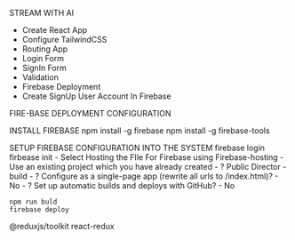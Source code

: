 STREAM WITH AI

- Create React App
- Configure TailwindCSS
- Routing App
- Login Form
- SignIn Form
- Validation
- Firebase Deployment
- Create SignUp User Account In Firebase

FIRE-BASE DEPLOYMENT CONFIGURATION

INSTALL FIREBASE 
    npm install -g firebase
    npm install -g firebase-tools

SETUP FIREBASE CONFIGURATION INTO THE SYSTEM
    firebase login
    firbease init 
            - Select Hosting the FIle For Firebase using Firebase-hosting
            - Use an existing project which you have already created 
            - ? Public Director - build
            - ? Configure as a single-page app (rewrite all urls to /index.html)? -  No
            - ? Set up automatic builds and deploys with GitHub? - No
    
    npm run buld
    firebase deploy



@reduxjs/toolkit
react-redux